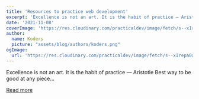 ```yaml
---
title: 'Resources to practice web development'
excerpt: 'Excellence is not an art. It is the habit of practice — Aristotle   Best way to be good at any piece...'
date: '2021-11-08'
coverImage: 'https://res.cloudinary.com/practicaldev/image/fetch/s--xIrepa0a--/c_imagga_scale,f_auto,fl_progressive,h_420,q_auto,w_1000/https://dev-to-uploads.s3.amazonaws.com/uploads/articles/uut8xeidf582radtntoc.png'
author:
  name: Koders
  picture: "assets/blog/authors/koders.png"
ogImage:
  url: 'https://res.cloudinary.com/practicaldev/image/fetch/s--xIrepa0a--/c_imagga_scale,f_auto,fl_progressive,h_420,q_auto,w_1000/https://dev-to-uploads.s3.amazonaws.com/uploads/articles/uut8xeidf582radtntoc.png'
---
```


Excellence is not an art. It is the habit of practice — Aristotle   Best way to be good at any piece...

[Read more](https://dev.to/imkarthikeyan/resources-to-practice-web-development-ko)
